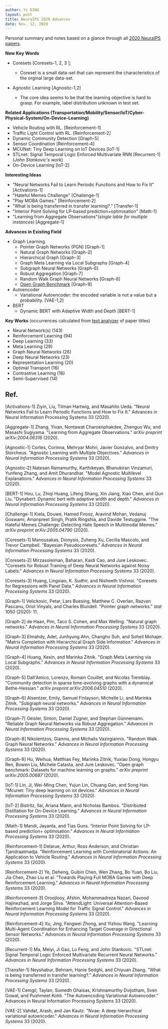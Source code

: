 ```yaml
---
author: Yi DING
layout: post
title: NeuraIPS 2020 Advances
date: Nov. 12, 2020
---
```


Personal summary and notes based on a glance through all [2020 NeuraIPS papers](https://proceedings.neurips.cc/paper/2020).

**New Key Words**

* Coresets [Coresets-1, 2, 3 ];
  * Coreset is a small data-set that can represent the characteristics of the orginal large data-set.

* Agnostic Learning [Agnostic-1,2]  
  * The core idea seems to be that the learning objective is hard to grasp. For example, label distribution unknown in test set.

**Related Applications (Transportation/Mobility/Sensor/IoT/Cyber-Physical-System/On-Device-Learning)**

* Vehicle Routing with RL. [Reinforcement-1]
* Traffic Light Control with RL. [Reinforcement-2]
* Dynamic Community Detection [Graph-5]
* Sensor Coordination [Reinforcement-4]
* MCUNet: Tiny Deep Learning on IoT Devices [IoT-1]
* STLnet: Signal Temporal Logic Enforced Multivariate RNN [Recurrent-1] (*John Stankovic's work*)
* On-Device Learning [IoT-2]

**Interesting Ideas**

* "Neural Networks Fail to Learn Periodic Functions and How to Fix It" [Activations-1]
* "Hateful Memes Challenge" [Challenge-1]
* "Play MOBA Games." [Reinforcement-2]
* "What is being transferred in transfer learning?." [Transfer-1]
* "Interior Point Solving for LP-based prediction+optimisation" [Math-1]
* "Learning from Aggregate Observations"(*single lable for multiple instances*) [Aggregate-1]

**Advances in Existing Field**

* Graph Learning.
  * Pointer Graph Networks (PGN) [Graph-1]
  * Natural Graph Networks [Graph-2]
  * Hierarchical Graph [Graph-3]
  * Graph Meta Learning via Local Subgraphs [Graph-4]
  * Subgraph Neural Networks [Graph-6]
  * Robust Aggregation [Graph-7]
  * Random Walk Graph Neural Networks [Graph-8]
  * [Open Graph Benchmark](https://ogb.stanford.edu/) [Graph-9]
* Autoencoder
  * Variational Autoencoder: the encoded variable is not a value but a probability. [VAE-1,2]
* BERT
  * Dynamic BERT with Adaptive Width and Depth [BERT-1]

**Key Works** (occurrences calculated from [text analyzer](https://www.online-utility.org/text/analyzer.jsp) of paper titles)
* Neural Network(s) (143)
* Reinforcement Learning (94)
* Deep Learning (33)
* Meta Learning (29)
* Graph Neural Networks (26)
* Deep Neural Networks (23)
* Representation Learning (20)
* Optimal Transport (16)
* Contrastive Learning (16)
* Semi-Supervised (14)



## Ref.

[Activations-1] Ziyin, Liu, Tilman Hartwig, and Masahito Ueda. "Neural Networks Fail to Learn Periodic Functions and How to Fix It." Advances in Neural Information Processing Systems 33 (2020).

[Aggregate-1] Zhang, Yivan, Nontawat Charoenphakdee, Zhenguo Wu, and Masashi Sugiyama. "Learning from Aggregate Observations." *arXiv preprint arXiv:2004.06316* (2020).

[Agnostic-1] Cortes, Corinna, Mehryar Mohri, Javier Gonzalvo, and Dmitry Storcheus. "Agnostic Learning with Multiple Objectives." *Advances in Neural Information Processing Systems* 33 (2020).

[Agnostic-2] Natesan Ramamurthy, Karthikeyan, Bhanukiran Vinzamuri, Yunfeng Zhang, and Amit Dhurandhar. "Model Agnostic Multilevel Explanations." *Advances in Neural Information Processing Systems* 33 (2020).

[BERT-1] Hou, Lu, Zhiqi Huang, Lifeng Shang, Xin Jiang, Xiao Chen, and Qun Liu. "Dynabert: Dynamic bert with adaptive width and depth." *Advances in Neural Information Processing Systems* 33 (2020).

[Challenge-1] Kiela, Douwe, Hamed Firooz, Aravind Mohan, Vedanuj Goswami, Amanpreet Singh, Pratik Ringshia, and Davide Testuggine. "The Hateful Memes Challenge: Detecting Hate Speech in Multimodal Memes." *arXiv preprint arXiv:2005.04790* (2020).

[Coresets-1] Manousakas, Dionysis, Zuheng Xu, Cecilia Mascolo, and Trevor Campbell. "Bayesian Pseudocoresets." *Advances in Neural Information Processing Systems* 33 (2020).

[Coresets-2] Mirzasoleiman, Baharan, Kaidi Cao, and Jure Leskovec. "Coresets for Robust Training of Deep Neural Networks against Noisy Labels." *Advances in Neural Information Processing Systems* 33 (2020).

[Coresets-3] Huang, Lingxiao, K. Sudhir, and Nisheeth Vishnoi. "Coresets for Regressions with Panel Data." *Advances in Neural Information Processing Systems* 33 (2020).

[Graph-1] Velickovic, Petar, Lars Buesing, Matthew C. Overlan, Razvan Pascanu, Oriol Vinyals, and Charles Blundell. "Pointer graph networks." *stat* 1050 (2020): 11.

[Graph-2] de Haan, Pim, Taco S. Cohen, and Max Welling. "Natural graph networks." *Advances in Neural Information Processing Systems* 33 (2020).

[Graph-3] Elmahdy, Adel, Junhyung Ahn, Changho Suh, and Soheil Mohajer. "Matrix Completion with Hierarchical Graph Side Information." *Advances in Neural Information Processing Systems* 33 (2020).

[Graph-4] Huang, Kexin, and Marinka Zitnik. "Graph Meta Learning via Local Subgraphs." *Advances in Neural Information Processing Systems* 33 (2020).

[Graph-5] Dall'Amico, Lorenzo, Romain Couillet, and Nicolas Tremblay. "Community detection in sparse time-evolving graphs with a dynamical Bethe-Hessian." *arXiv preprint arXiv:2006.04510* (2020).

[Graph-6] Alsentzer, Emily, Samuel Finlayson, Michelle Li, and Marinka Zitnik. "Subgraph neural networks." *Advances in Neural Information Processing Systems* 33 (2020).

[Graph-7] Geisler, Simon, Daniel Zügner, and Stephan Günnemann. "Reliable Graph Neural Networks via Robust Aggregation." *Advances in Neural Information Processing Systems* 33 (2020).

[Graph-8] Nikolentzos, Giannis, and Michalis Vazirgiannis. "Random Walk Graph Neural Networks." *Advances in Neural Information Processing Systems* 33 (2020).

[Graph-9] Hu, Weihua, Matthias Fey, Marinka Zitnik, Yuxiao Dong, Hongyu Ren, Bowen Liu, Michele Catasta, and Jure Leskovec. "Open graph benchmark: Datasets for machine learning on graphs." *arXiv preprint arXiv:2005.00687* (2020).

[IoT-1] Lin, Ji, Wei-Ming Chen, Yujun Lin, Chuang Gan, and Song Han. "Mcunet: Tiny deep learning on iot devices." *Advances in Neural Information Processing Systems* 33 (2020).

[IoT-2] Bistritz, Ilai, Ariana Mann, and Nicholas Bambos. "Distributed Distillation for On-Device Learning." *Advances in Neural Information Processing Systems* 33 (2020).

[Math-1] Mandi, Jayanta, and Tias Guns. "Interior Point Solving for LP-based prediction+ optimisation." *Advances in Neural Information Processing Systems* 33 (2020).

[Reinforcement-1] Delarue, Arthur, Ross Anderson, and Christian Tjandraatmadja. "Reinforcement Learning with Combinatorial Actions: An Application to Vehicle Routing." *Advances in Neural Information Processing Systems* 33 (2020).

[Reinforcement-2] Ye, Deheng, Guibin Chen, Wen Zhang, Bo Yuan, Bo Liu, Jia Chen, Zhao Liu et al. "Towards Playing Full MOBA Games with Deep Reinforcement Learning." *Advances in Neural Information Processing Systems* 33 (2020).

[Reinforcement-3] Oroojlooy, Afshin, Mohammadreza Nazari, Davood Hajinezhad, and Jorge Silva. "AttendLight: Universal Attention-Based Reinforcement Learning Model for Traffic Signal Control." *Advances in Neural Information Processing Systems* 33 (2020).

[Reinforcement-4] Xu, Jing, Fangwei Zhong, and Yizhou Wang. "Learning Multi-Agent Coordination for Enhancing Target Coverage in Directional Sensor Networks." *Advances in Neural Information Processing Systems* 33 (2020).

[Recurrent-1] Ma, Meiyi, Ji Gao, Lu Feng, and John Stankovic. "STLnet: Signal Temporal Logic Enforced Multivariate Recurrent Neural Networks." *Advances in Neural Information Processing Systems* 33 (2020).

[Transfer-1] Neyshabur, Behnam, Hanie Sedghi, and Chiyuan Zhang. "What is being transferred in transfer learning?." *Advances in Neural Information Processing Systems* 33 (2020).

[VAE-1] Cemgil, Taylan, Sumedh Ghaisas, Krishnamurthy Dvijotham, Sven Gowal, and Pushmeet Kohli. "The Autoencoding Variational Autoencoder." Advances in Neural Information Processing Systems 33 (2020).

[VAE-2] Vahdat, Arash, and Jan Kautz. "Nvae: A deep hierarchical variational autoencoder." *Advances in Neural Information Processing Systems* 33 (2020).

